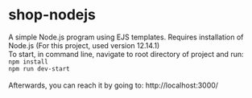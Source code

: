# shop-nodejs
A simple Node.js program using EJS templates. Requires installation of Node.js (For this project, used version 12.14.1)
<br/>
To start, in command line, navigate to root directory of project and run:
<br/>
<code>npm install</code>
<br/>
<code>npm run dev-start</code>
<br/>
<br/>
Afterwards, you can reach it by going to: http://localhost:3000/
